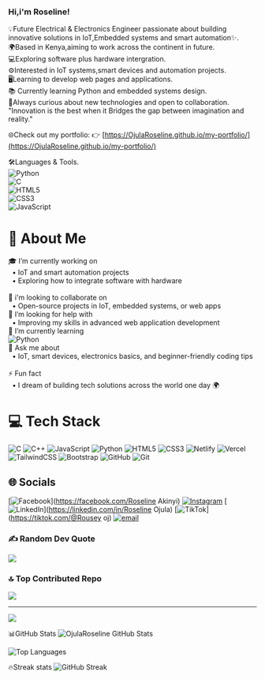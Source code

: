 ### Hi,i'm Roseline!

💡Future Electrical & Electronics Engineer passionate about building innovative solutions in IoT,Embedded systems and smart automation✨.<br/>
🌍Based in Kenya,aiming to work across the continent in future.<br/>
💻Exploring software plus hardware intergration.<br/>
⚙️Interested in IoT systems,smart devices and automation projects.<br/>
🖥️Learning to develop web pages and applications.<br/>
📚 Currently learning Python and embedded systems design.<br/>
🚀Always curious about new technologies and open to collaboration.<br/>
 "Innovation is the best when it Bridges the gap between imagination and reality."<br/>
 
🌐Check out my portfolio: 
 👉 [https://OjulaRoseline.github.io/my-portfolio/](https://OjulaRoseline.github.io/my-portfolio/)  


 🛠️Languages & Tools.<br/>
 ![Python](https://img.shields.io/badge/Python-3776AB?style=for-the-badge&logo=python&logoColor=white)  
![C](https://img.shields.io/badge/C-00599C?style=for-the-badge&logo=c&logoColor=white)  
 ![HTML5](https://img.shields.io/badge/HTML5-E34F26?style=for-the-badge&logo=html5&logoColor=white)  
![CSS3](https://img.shields.io/badge/CSS3-1572B6?style=for-the-badge&logo=css3&logoColor=white)  
![JavaScript](https://img.shields.io/badge/JavaScript-F7DF1E?style=for-the-badge&logo=javascript&logoColor=black)

# 💫 About Me
🎓 I’m currently working on<br>&nbsp;&nbsp;• IoT and smart automation projects  <br>&nbsp;&nbsp;• Exploring how to integrate software with hardware  <br><br>🤝 i'm looking to collaborate on<br>&nbsp;&nbsp;• Open-source projects in IoT, embedded systems, or web apps<br>  🙌 I’m looking for help with<br>&nbsp;&nbsp;• Improving my skills in advanced web application development<br>📖 I’m currently learning  <br>![Python](https://img.shields.io/badge/Python-3776AB?style=flat&logo=python&logoColor=white)<br>💬 Ask me about <br>&nbsp;&nbsp;• IoT, smart devices, electronics basics, and beginner-friendly coding tips  <br><br>⚡ Fun fact<br>&nbsp;&nbsp;• I dream of building tech solutions across the world one day 🌍 
# 💻 Tech Stack
![C](https://img.shields.io/badge/c-%2300599C.svg?style=for-the-badge&logo=c&logoColor=white) ![C++](https://img.shields.io/badge/c++-%2300599C.svg?style=for-the-badge&logo=c%2B%2B&logoColor=white) ![JavaScript](https://img.shields.io/badge/javascript-%23323330.svg?style=for-the-badge&logo=javascript&logoColor=%23F7DF1E) ![Python](https://img.shields.io/badge/python-3670A0?style=for-the-badge&logo=python&logoColor=ffdd54) ![HTML5](https://img.shields.io/badge/html5-%23E34F26.svg?style=for-the-badge&logo=html5&logoColor=white) ![CSS3](https://img.shields.io/badge/css3-%231572B6.svg?style=for-the-badge&logo=css3&logoColor=white) ![Netlify](https://img.shields.io/badge/netlify-%23000000.svg?style=for-the-badge&logo=netlify&logoColor=#00C7B7) ![Vercel](https://img.shields.io/badge/vercel-%23000000.svg?style=for-the-badge&logo=vercel&logoColor=white) ![TailwindCSS](https://img.shields.io/badge/tailwindcss-%2338B2AC.svg?style=for-the-badge&logo=tailwind-css&logoColor=white) ![Bootstrap](https://img.shields.io/badge/bootstrap-%238511FA.svg?style=for-the-badge&logo=bootstrap&logoColor=white) ![GitHub](https://img.shields.io/badge/github-%23121011.svg?style=for-the-badge&logo=github&logoColor=white) ![Git](https://img.shields.io/badge/git-%23F05033.svg?style=for-the-badge&logo=git&logoColor=white)
## 🌐 Socials
[![Facebook](https://img.shields.io/badge/Facebook-%231877F2.svg?logo=Facebook&logoColor=white)](https://facebook.com/Roseline Akinyi) [![Instagram](https://img.shields.io/badge/Instagram-%23E4405F.svg?logo=Instagram&logoColor=white)](https://instagram.com/roselineakinyi_dev) [![LinkedIn](https://img.shields.io/badge/LinkedIn-%230077B5.svg?logo=linkedin&logoColor=white)](https://linkedin.com/in/Roseline Ojula) [![TikTok](https://img.shields.io/badge/TikTok-%23000000.svg?logo=TikTok&logoColor=white)](https://tiktok.com/@Rousey oj) [![email](https://img.shields.io/badge/Email-D14836?logo=gmail&logoColor=white)](mailto:roselineakinyi587@gmail.com) 
### ✍️ Random Dev Quote
![](https://quotes-github-readme.vercel.app/api?type=horizontal&theme=radical)

### 🔝 Top Contributed Repo
![](https://github-contributor-stats.vercel.app/api?username=OjulaRoseline&limit=5&theme=dark&combine_all_yearly_contributions=true)

---
[![](https://visitcount.itsvg.in/api?id=OjulaRoseline&icon=0&color=0)](https://visitcount.itsvg.in)

<!-- Proudly created with GPRM ( https://gprm.itsvg.in ) -->

📊GitHub Stats
![OjulaRoseline GitHub Stats](https://github-readme-stats.vercel.app/api?username=OjulaRoseline&show_icons=true&theme=radical)  

![Top Languages](https://github-readme-stats.vercel.app/api/top-langs/?username=OjulaRoseline&layout=compact&theme=radical) 

🔥Streak stats
![GitHub Streak](https://github-readme-streak-stats.herokuapp.com/?user=OjulaRoseline&theme=tokyonight)


